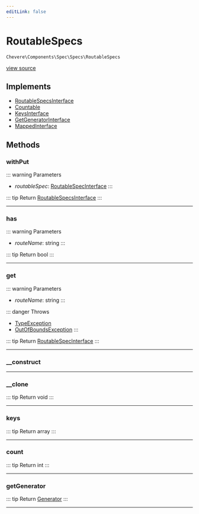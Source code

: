 ```yaml
---
editLink: false
---
```


# RoutableSpecs

`Chevere\Components\Spec\Specs\RoutableSpecs`

[view source](https://github.com/chevere/chevere/blob/master/src/Chevere/Components/Spec/Specs/RoutableSpecs.php)

## Implements

- [RoutableSpecsInterface](../../../Interfaces/Spec/Specs/RoutableSpecsInterface.md)
- [Countable](https://www.php.net/manual/class.countable)
- [KeysInterface](../../../Interfaces/DataStructure/KeysInterface.md)
- [GetGeneratorInterface](../../../Interfaces/DataStructure/GetGeneratorInterface.md)
- [MappedInterface](../../../Interfaces/DataStructure/MappedInterface.md)

## Methods

### withPut

::: warning Parameters
- *routableSpec*: [RoutableSpecInterface](../../../Interfaces/Spec/Specs/RoutableSpecInterface.md)
:::

::: tip Return
[RoutableSpecsInterface](../../../Interfaces/Spec/Specs/RoutableSpecsInterface.md)
:::

---

### has

::: warning Parameters
- *routeName*: string
:::

::: tip Return
bool
:::

---

### get

::: warning Parameters
- *routeName*: string
:::

::: danger Throws
- [TypeException](../../../Exceptions/Core/TypeException.md) 
- [OutOfBoundsException](../../../Exceptions/Core/OutOfBoundsException.md) 
:::

::: tip Return
[RoutableSpecInterface](../../../Interfaces/Spec/Specs/RoutableSpecInterface.md)
:::

---

### __construct

---

### __clone

::: tip Return
void
:::

---

### keys

::: tip Return
array
:::

---

### count

::: tip Return
int
:::

---

### getGenerator

::: tip Return
[Generator](https://www.php.net/manual/class.generator)
:::

---
